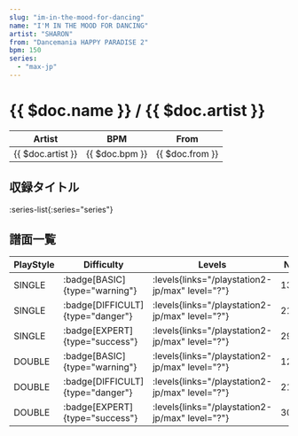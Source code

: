 ```yaml
---
slug: "im-in-the-mood-for-dancing"
name: "I'M IN THE MOOD FOR DANCING"
artist: "SHARON"
from: "Dancemania HAPPY PARADISE 2"
bpm: 150
series:
  - "max-jp"
---
```


# {{ $doc.name }} / {{ $doc.artist }}

|Artist|BPM|From|
|------|---|----|
|{{ $doc.artist }}|{{ $doc.bpm }}|{{ $doc.from }}|

## 収録タイトル

:series-list{:series="series"}

## 譜面一覧

|PlayStyle|Difficulty|Levels|Notes|Movie|
|---------|----------|------|-----|-----|
|SINGLE| :badge[BASIC]{type="warning"}|<div class="field is-grouped is-grouped-multiline"> :levels{links="/playstation2-jp/max" level="?"}</div>|139/4||
|SINGLE| :badge[DIFFICULT]{type="danger"}|<div class="field is-grouped is-grouped-multiline"> :levels{links="/playstation2-jp/max" level="?"}</div>|218/19||
|SINGLE| :badge[EXPERT]{type="success"}|<div class="field is-grouped is-grouped-multiline"> :levels{links="/playstation2-jp/max" level="?"}</div>|295/9||
|DOUBLE| :badge[BASIC]{type="warning"}|<div class="field is-grouped is-grouped-multiline"> :levels{links="/playstation2-jp/max" level="?"}</div>|124/4||
|DOUBLE| :badge[DIFFICULT]{type="danger"}|<div class="field is-grouped is-grouped-multiline"> :levels{links="/playstation2-jp/max" level="?"}</div>|218/6||
|DOUBLE| :badge[EXPERT]{type="success"}|<div class="field is-grouped is-grouped-multiline"> :levels{links="/playstation2-jp/max" level="?"}</div>|309/10||
